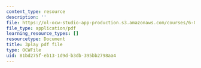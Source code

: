 ```yaml
---
content_type: resource
description: ''
file: https://ol-ocw-studio-app-production.s3.amazonaws.com/courses/6-0001-introduction-to-computer-science-and-programming-in-python-fall-2016/81bd275feb131d9db3db395bb2798aa4_EFCdr_43qmU.pdf
file_type: application/pdf
learning_resource_types: []
resourcetype: Document
title: 3play pdf file
type: OCWFile
uid: 81bd275f-eb13-1d9d-b3db-395bb2798aa4
---
```

